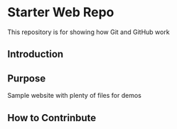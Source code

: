 # Starter Web Repo

This repository is for showing how Git and GitHub work

## Introduction

## Purpose

Sample website with plenty of files for demos

## How to Contrinbute

